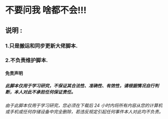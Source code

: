 
# 不要问我 啥都不会!!!
 
 
 
  
  
  
  
  
  
  
  
  
  
 




## 说明 :
   ### 1.只是搬运和同步更新大佬脚本.
   ### 2.不负责维护脚本.









#### 免责声明
##### 此脚本仅用于学习研究，不保证其合法性、准确性、有效性，请根据情况自行判断，本人对此不承担任何保证责任。
###### 由于此脚本仅用于学习研究，您必须在下载后 24 小时内将所有内容从您的计算机或手机或任何存储设备中完全删除，若违反规定引起任何事件本人对此均不负责。
